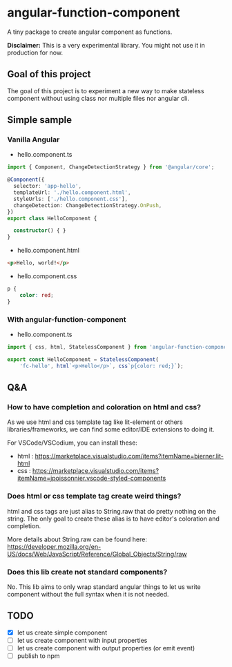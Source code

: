 # angular-function-component

A tiny package to create angular component as functions.

**Disclaimer:** This is a very experimental library. You might not use it in production for now.

## Goal of this project

The goal of this project is to experiment a new way to make stateless component without using class nor multiple files nor angular cli.

## Simple sample

### Vanilla Angular

- hello.component.ts
```typescript
import { Component, ChangeDetectionStrategy } from '@angular/core';

@Component({
  selector: 'app-hello',
  templateUrl: './hello.component.html',
  styleUrls: ['./hello.component.css'],
  changeDetection: ChangeDetectionStrategy.OnPush,
})
export class HelloComponent {

  constructor() { }
}
```

- hello.component.html
```html
<p>Hello, world!</p>
```

- hello.component.css
```css
p {
    color: red;
}
```

### With angular-function-component


- hello.component.ts
```typescript
import { css, html, StatelessComponent } from 'angular-function-component';

export const HelloComponent = StatelessComponent(
    'fc-hello', html`<p>Hello</p>`, css`p{color: red;}`);
```

## Q&A

### How to have completion and coloration on html and css?

As we use html and css template tag like lit-element or others libraries/frameworks, we can find some editor/IDE extensions to doing it.

For VSCode/VSCodium, you can install these:
- html : https://marketplace.visualstudio.com/items?itemName=bierner.lit-html
- css : https://marketplace.visualstudio.com/items?itemName=jpoissonnier.vscode-styled-components

### Does html or css template tag create weird things?

html and css tags are just alias to String.raw that do pretty nothing on the string. The only goal to create these alias is to have editor's coloration and completion.

More details about String.raw can be found here: https://developer.mozilla.org/en-US/docs/Web/JavaScript/Reference/Global_Objects/String/raw

### Does this lib create not standard components?

No. This lib aims to only wrap standard angular things to let us write component without the full syntax when it is not needed.

## TODO

- [x] let us create simple component
- [ ] let us create component with input properties
- [ ] let us create component with output properties (or emit event)
- [ ] publish to npm
